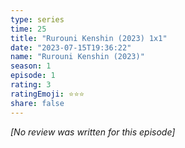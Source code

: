 ```yaml
---
type: series
time: 25
title: "Rurouni Kenshin (2023) 1x1"
date: "2023-07-15T19:36:22"
name: "Rurouni Kenshin (2023)"
season: 1
episode: 1
rating: 3
ratingEmoji: ⭐️⭐️⭐️
share: false
---
```


_[No review was written for this episode]_
